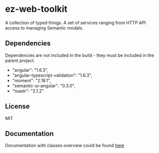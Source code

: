 
# ez-web-toolkit

A collection of typed things.
A set of services ranging from HTTP API access to managing Semantic modals.

## Dependencies

Dependencies are not included in the build - they must be included in the parent project.

  - "angular": "1.6.3",
  - "angular-typescript-validation": "1.6.3",
  - "moment": "2.18.1",
  - "semantic-ui-angular": "0.3.0",
  - "toastr": "2.1.2"

## License

MIT

## Documentation

Documentation with classes overview could be found [here](https://ezlinks.github.io/ez-web-toolkit/)